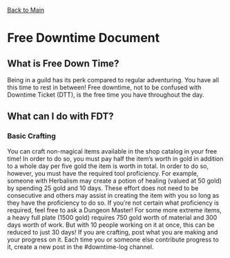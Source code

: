 [Back to Main](https://jtrinh3.github.io/Guild-of-the-Fangs-Documents/)
# Free Downtime Document
## What is Free Down Time?
Being in a guild has its perk compared to regular adventuring. You have all this time to rest in between! Free downtime, not to be confused with Downtime Ticket (DTT), is the free time you have throughout the day.
## What can I do with FDT?
### Basic Crafting
You can craft non-magical items available in the shop catalog in your free time! In order to do so, you must pay half the item’s worth in gold in addition to a whole day per five gold the item is worth in total. In order to do so, however, you must have the required tool proficiency. For example, someone with Herbalism may create a potion of healing (valued at 50 gold) by spending 25 gold and 10 days. These effort does not need to be consecutive and others may assist in creating the item with you so long as they have the proficiency to do so. If you’re not certain what proficiency is required, feel free to ask a Dungeon Master!
For some more extreme items, a heavy full plate (1500 gold) requires 750 gold worth of material and 300 days worth of work. But with 10 people working on it at once, this can be reduced to just 30 days!
If you are crafting, post what you are making and your progress on it. Each time you or someone else contribute progress to it, create a new post in the #downtime-log channel.
